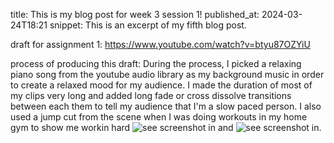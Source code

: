 
title: This is my blog post for week 3 session 1!
published_at: 2024-03-24T18:21
snippet: This is an excerpt of my fifth blog post.

draft for assignment 1:
https://www.youtube.com/watch?v=btyu87OZYiU

process of producing this draft:
During the process, I picked a relaxing piano song from the youtube audio library as my background music in order to create a relaxed mood for my audience. I made the duration of most of my clips very long and added long fade or cross dissolve transitions between each them to tell my audience that I'm a slow paced person. I also used a jump cut from the scene when I was doing workouts in my home gym to show me workin hard ![see screenshot in](/w01s1/gymwork1.png) and ![see screenshot in](/w01s1/gymwork2.png).
